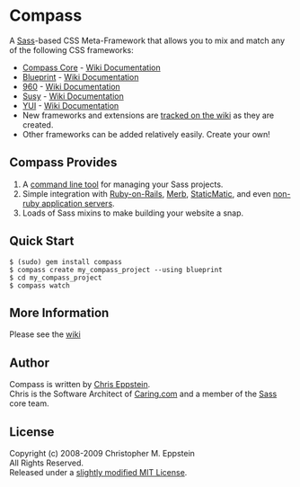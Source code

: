 # Compass
A [Sass][sass]-based CSS Meta-Framework that allows you to mix and match any of the following CSS frameworks:

- [Compass Core][compass_core_website] - [Wiki Documentation][compass_core_wiki]
- [Blueprint][blueprint_website] - [Wiki Documentation][bleuprint_wiki]
- [960][ninesixty_website] - [Wiki Documentation][ninesixty_wiki]
- [Susy][susy_website] - [Wiki Documentation][susy_wiki]
- [YUI][yui_website] - [Wiki Documentation][yui_wiki]
- New frameworks and extensions are [tracked on the wiki][plugins_wiki] as they are created.
- Other frameworks can be added relatively easily. Create your own!

## Compass Provides

1. A [command line tool][command_line_wiki] for managing your Sass projects.
2. Simple integration with [Ruby-on-Rails][ruby_on_rails_wiki], [Merb][merb_wiki], [StaticMatic][static_matic_wiki], and even [non-ruby application servers][command_line_wiki].
3. Loads of Sass mixins to make building your website a snap.

## Quick Start

    $ (sudo) gem install compass
    $ compass create my_compass_project --using blueprint
    $ cd my_compass_project
    $ compass watch

## More Information
Please see the [wiki][wiki]

## Author
Compass is written by [Chris Eppstein][chris_eppstein].<br>
Chris is the Software Architect of [Caring.com][caring.com] and a member of the [Sass][sass] core team.

## License
Copyright (c) 2008-2009 Christopher M. Eppstein<br>
All Rights Reserved.<br>
Released under a [slightly modified MIT License][license].

[sass]: http://sass-lang.com/ "Syntactically Awesome StyleSheets"
[compass_core_website]: http://github.com/chriseppstein/compass/tree/master/frameworks/compass
[compass_core_wiki]: http://github.com/chriseppstein/compass/wikis/compass-core-documentation
[blueprint_website]: http://blueprintcss.org/
[bleuprint_wiki]: http://github.com/chriseppstein/compass/wikis/blueprint-documentation
[yui_website]: http://developer.yahoo.com/yui/grids/
[yui_wiki]: http://github.com/chriseppstein/compass/wikis/yui-documentation
[plugins_wiki]: http://github.com/chriseppstein/compass/wikis/compass-plugins
[ninesixty_website]: http://960.gs/
[ninesixty_wiki]: http://github.com/chriseppstein/compass/wikis/960gs-documentation
[command_line_wiki]: http://wiki.github.com/chriseppstein/compass/command-line-tool
[wiki]: http://github.com/chriseppstein/compass/wikis/home
[ruby_on_rails_wiki]: http://wiki.github.com/chriseppstein/compass/ruby-on-rails-integration
[merb_wiki]: http://wiki.github.com/chriseppstein/compass/merb-integration
[static_matic_wiki]: http://wiki.github.com/chriseppstein/compass/staticmatic-integration
[chris_eppstein]: http://chriseppstein.github.com
[caring.com]: http://www.caring.com/ "Senior Care Resources"
[license]: http://github.com/chriseppstein/compass/tree/master/LICENSE.markdown
[susy_website]: http://www.oddbird.net/susy/
[susy_wiki]: http://github.com/chriseppstein/compass/wikis/susy-documentation 